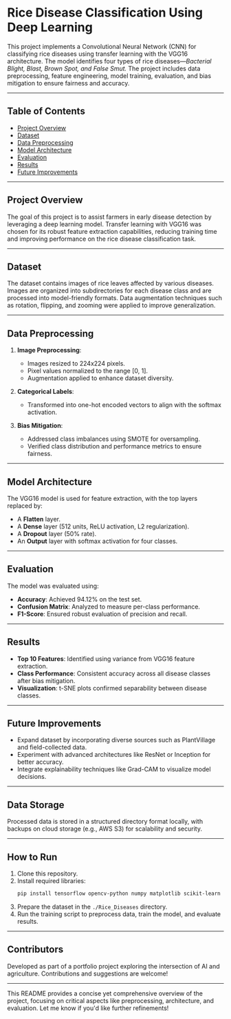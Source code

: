 # **Rice Disease Classification Using Deep Learning**

This project implements a Convolutional Neural Network (CNN) for classifying rice diseases using transfer learning with the VGG16 architecture. The model identifies four types of rice diseases—*Bacterial Blight, Blast, Brown Spot, and False Smut.* The project includes data preprocessing, feature engineering, model training, evaluation, and bias mitigation to ensure fairness and accuracy.

---

## **Table of Contents**
- [Project Overview](#project-overview)
- [Dataset](#dataset)
- [Data Preprocessing](#data-preprocessing)
- [Model Architecture](#model-architecture)
- [Evaluation](#evaluation)
- [Results](#results)
- [Future Improvements](#future-improvements)

---

## **Project Overview**
The goal of this project is to assist farmers in early disease detection by leveraging a deep learning model. Transfer learning with VGG16 was chosen for its robust feature extraction capabilities, reducing training time and improving performance on the rice disease classification task.

---

## **Dataset**
The dataset contains images of rice leaves affected by various diseases. Images are organized into subdirectories for each disease class and are processed into model-friendly formats. Data augmentation techniques such as rotation, flipping, and zooming were applied to improve generalization.

---

## **Data Preprocessing**
1. **Image Preprocessing**:
   - Images resized to 224x224 pixels.
   - Pixel values normalized to the range [0, 1].
   - Augmentation applied to enhance dataset diversity.

2. **Categorical Labels**:
   - Transformed into one-hot encoded vectors to align with the softmax activation.

3. **Bias Mitigation**:
   - Addressed class imbalances using SMOTE for oversampling.
   - Verified class distribution and performance metrics to ensure fairness.

---

## **Model Architecture**
The VGG16 model is used for feature extraction, with the top layers replaced by:
- A **Flatten** layer.
- A **Dense** layer (512 units, ReLU activation, L2 regularization).
- A **Dropout** layer (50% rate).
- An **Output** layer with softmax activation for four classes.

---

## **Evaluation**
The model was evaluated using:
- **Accuracy**: Achieved 94.12% on the test set.
- **Confusion Matrix**: Analyzed to measure per-class performance.
- **F1-Score**: Ensured robust evaluation of precision and recall.

---

## **Results**
- **Top 10 Features**: Identified using variance from VGG16 feature extraction.
- **Class Performance**: Consistent accuracy across all disease classes after bias mitigation.
- **Visualization**: t-SNE plots confirmed separability between disease classes.

---

## **Future Improvements**
- Expand dataset by incorporating diverse sources such as PlantVillage and field-collected data.
- Experiment with advanced architectures like ResNet or Inception for better accuracy.
- Integrate explainability techniques like Grad-CAM to visualize model decisions.

---

## **Data Storage**
Processed data is stored in a structured directory format locally, with backups on cloud storage (e.g., AWS S3) for scalability and security.

---

## **How to Run**
1. Clone this repository.
2. Install required libraries:
   ```bash
   pip install tensorflow opencv-python numpy matplotlib scikit-learn imblearn
   ```
3. Prepare the dataset in the `./Rice_Diseases` directory.
4. Run the training script to preprocess data, train the model, and evaluate results.

---

## **Contributors**
Developed as part of a portfolio project exploring the intersection of AI and agriculture. Contributions and suggestions are welcome!

---

This README provides a concise yet comprehensive overview of the project, focusing on critical aspects like preprocessing, architecture, and evaluation. Let me know if you'd like further refinements!
